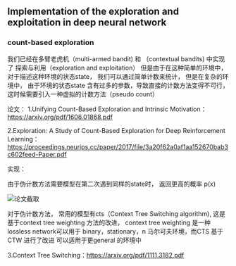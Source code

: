 ## Implementation of the exploration and exploitation in deep neural network


### count-based exploration

我们已经在多臂老虎机（multi-armed bandit) 和 （contextual bandits) 中实现了 探索与利用（exploration and exploitation）
但是由于在这种简单的环境中，对于描述这种环境的状态state， 我们可以通过简单计数来统计， 但是在复杂的环境中， 由于环境的状态state
含有过多的参数，导致直接的计数方法变得不可行，这时候需要引入一种虚拟的计数方法（pseudo count）

论文：
1.Unifying Count-Based Exploration and Intrinsic Motivation： https://arxiv.org/pdf/1606.01868.pdf

2.Exploration: A Study of Count-Based Exploration for Deep Reinforcement Learning： https://proceedings.neurips.cc/paper/2017/file/3a20f62a0af1aa152670bab3c602feed-Paper.pdf


实现：

由于伪计数方法需要模型在第二次遇到同样的state时， 返回更高的概率 p(x)

![论文截取](https://quantitative-trading-research.coding.net/p/liaoyihang/d/liaoyihang/git/raw/master/XX/count-base-explore.jpeg)


对于伪计数方法， 常用的模型有cts（Context Tree Switching algorithm), 这是基于context tree weighting 方法的改进，
context tree weighting 是一种lossless network可以用于 binary，stationary，n 马尔可夫环境，而CTS 基于 CTW 进行了改进
可以适用于更general 的环境中

3.Context Tree Switching：https://arxiv.org/pdf/1111.3182.pdf